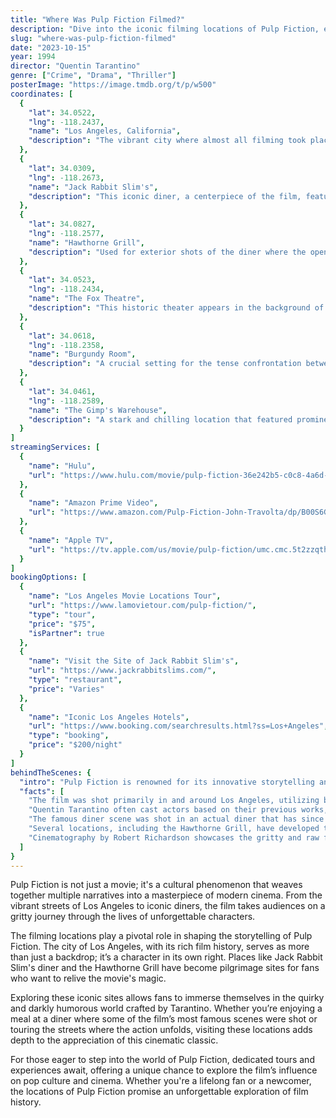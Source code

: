 ```yaml
---
title: "Where Was Pulp Fiction Filmed?"
description: "Dive into the iconic filming locations of Pulp Fiction, exploring the unforgettable settings that brought Quentin Tarantino's masterpiece to life."
slug: "where-was-pulp-fiction-filmed"
date: "2023-10-15"
year: 1994
director: "Quentin Tarantino"
genre: ["Crime", "Drama", "Thriller"]
posterImage: "https://image.tmdb.org/t/p/w500"
coordinates: [
  { 
    "lat": 34.0522, 
    "lng": -118.2437, 
    "name": "Los Angeles, California", 
    "description": "The vibrant city where almost all filming took place, showcasing its rich culture and diversity."
  },
  { 
    "lat": 34.0309, 
    "lng": -118.2673, 
    "name": "Jack Rabbit Slim's", 
    "description": "This iconic diner, a centerpiece of the film, features scenes with memorable dance moments and dialogue."
  },
  { 
    "lat": 34.0827, 
    "lng": -118.2577, 
    "name": "Hawthorne Grill", 
    "description": "Used for exterior shots of the diner where the opening robbery takes place, capturing a classic look."
  },
  { 
    "lat": 34.0523, 
    "lng": -118.2434, 
    "name": "The Fox Theatre", 
    "description": "This historic theater appears in the background of key scenes, enhancing the film's Los Angeles ambiance."
  },
  { 
    "lat": 34.0618, 
    "lng": -118.2358, 
    "name": "Burgundy Room", 
    "description": "A crucial setting for the tense confrontation between characters, rich in Tarantino's signature dialogue."
  },
  { 
    "lat": 34.0461, 
    "lng": -118.2589, 
    "name": "The Gimp's Warehouse", 
    "description": "A stark and chilling location that featured prominently in one of the film's most shocking sequences."
  }
]
streamingServices: [
  {
    "name": "Hulu",
    "url": "https://www.hulu.com/movie/pulp-fiction-36e242b5-c0c8-4a6d-b6b2-f5c4fac3a162"
  },
  {
    "name": "Amazon Prime Video",
    "url": "https://www.amazon.com/Pulp-Fiction-John-Travolta/dp/B00S6G872O"
  },
  {
    "name": "Apple TV",
    "url": "https://tv.apple.com/us/movie/pulp-fiction/umc.cmc.5t2zzqthwab3pf7w0ad7w3q80"
  }
]
bookingOptions: [
  {
    "name": "Los Angeles Movie Locations Tour",
    "url": "https://www.lamovietour.com/pulp-fiction/",
    "type": "tour",
    "price": "$75",
    "isPartner": true
  },
  {
    "name": "Visit the Site of Jack Rabbit Slim's",
    "url": "https://www.jackrabbitslims.com/",
    "type": "restaurant",
    "price": "Varies"
  },
  {
    "name": "Iconic Los Angeles Hotels",
    "url": "https://www.booking.com/searchresults.html?ss=Los+Angeles",
    "type": "booking",
    "price": "$200/night"
  }
]
behindTheScenes: {
  "intro": "Pulp Fiction is renowned for its innovative storytelling and unforgettable dialogue, redefining the crime genre. Filmed in the eclectic backdrop of Los Angeles, the film’s locales have become legendary spots for fans and cinephiles alike.",
  "facts": [
    "The film was shot primarily in and around Los Angeles, utilizing both well-known areas and lesser-known gems.",
    "Quentin Tarantino often cast actors based on their previous works, bringing together a unique ensemble of talents.",
    "The famous diner scene was shot in an actual diner that has since become a must-visit for fans.",
    "Several locations, including the Hawthorne Grill, have developed tourist interest due to their iconic status in the film.",
    "Cinematography by Robert Richardson showcases the gritty and raw feel of Los Angeles, matching the film's aesthetic."
  ]
}
---
```


<PulpFictionGuide />

Pulp Fiction is not just a movie; it's a cultural phenomenon that weaves together multiple narratives into a masterpiece of modern cinema. From the vibrant streets of Los Angeles to iconic diners, the film takes audiences on a gritty journey through the lives of unforgettable characters.

The filming locations play a pivotal role in shaping the storytelling of Pulp Fiction. The city of Los Angeles, with its rich film history, serves as more than just a backdrop; it’s a character in its own right. Places like Jack Rabbit Slim's diner and the Hawthorne Grill have become pilgrimage sites for fans who want to relive the movie's magic.

Exploring these iconic sites allows fans to immerse themselves in the quirky and darkly humorous world crafted by Tarantino. Whether you’re enjoying a meal at a diner where some of the film’s most famous scenes were shot or touring the streets where the action unfolds, visiting these locations adds depth to the appreciation of this cinematic classic.

For those eager to step into the world of Pulp Fiction, dedicated tours and experiences await, offering a unique chance to explore the film’s influence on pop culture and cinema. Whether you're a lifelong fan or a newcomer, the locations of Pulp Fiction promise an unforgettable exploration of film history.